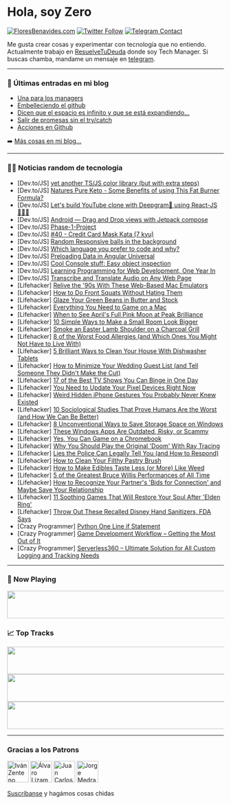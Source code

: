 # Hola, soy Zero

[![FloresBenavides.com](https://img.shields.io/website?down_message=oops&label=MiBlog&style=for-the-badge&up_message=online&url=https%3A%2F%2Ffloresbenavides.com)](https://floresbenavides.com) [![Twitter Follow](https://img.shields.io/twitter/follow/ZeroDragon?color=%231DA1F2&label=Follow&logo=twitter&logoColor=ffffff&style=for-the-badge)](https://twitter.com/zerodragon) [![Telegram Contact](https://img.shields.io/badge/escr%C3%ADbeme-ZeroDragon-%2326A5E4?style=for-the-badge&logo=telegram)](https://t.me/zerodragon)

Me gusta crear cosas y experimentar con tecnología que no entiendo.
Actualmente trabajo en [ResuelveTuDeuda](http://github.com/resuelve) donde soy Tech Manager.
Si buscas chamba, mandame un mensaje en [telegram](https://t.me/zerodragon).

---

### 📕 Últimas entradas en mi blog
<!-- BLOG-POST-LIST:START -->
- [Una para los managers](https://floresbenavides.com/una-para-los-managers/)
- [Embelleciendo el github](https://floresbenavides.com/embelleciendo-el-github/)
- [Dicen que el espacio es infinito y que se está expandiendo…](https://floresbenavides.com/dicen-que-el-espacio-es-infinito-y-que-se-esta-expandiendo/)
- [Salir de promesas sin el try/catch](https://floresbenavides.com/salir-de-promesas-sin-el-try-catch/)
- [Acciones en Github](https://floresbenavides.com/acciones-en-github/)
<!-- BLOG-POST-LIST:END -->

➡️ [Más cosas en mi blog...](https://floresbenavides.com)

---

### 👨‍💻 Noticias random de tecnología
<!-- TECH-POSTS:START -->
- [Dev.to/JS] [yet another TS/JS color library &lpar;but with extra steps&rpar;](https://dev.to/skinnypetethegiraffe/yet-another-tsjs-color-library-but-with-extra-steps-29j0)
- [Dev.to/JS] [Natures Pure Keto - Some Benefits of using This Fat Burner Formula?](https://dev.to/naturespureinfo/natures-pure-keto-some-benefits-of-using-this-fat-burner-formula-5bhg)
- [Dev.to/JS] [Let&#39;s build YouTube clone with Deepgram🤖 using React-JS 🐱‍💻🔥](https://dev.to/jacksonkasi/lets-build-youtube-clone-with-deepgram-using-react-js-1e5l)
- [Dev.to/JS] [Android — Drag and Drop views with Jetpack compose](https://dev.to/canopassoftware/android-drag-and-drop-views-with-jetpack-compose-5b9b)
- [Dev.to/JS] [Phase-1-Project](https://dev.to/stevendombrowski/phase-1-project-35be)
- [Dev.to/JS] [#40 - Credit Card Mask Kata &lpar;7 kyu&rpar;](https://dev.to/cesar__dlr/40-credit-card-mask-kata-7-kyu-3466)
- [Dev.to/JS] [Random Responsive balls in the background](https://dev.to/saisukumarpinninti/random-responsive-balls-in-the-background-3fi2)
- [Dev.to/JS] [Which language you prefer to code and why?](https://dev.to/deepakydv9315/which-language-you-prefer-to-code-and-why-36gc)
- [Dev.to/JS] [Preloading Data in Angular Universal](https://dev.to/jdgamble555/preloading-data-in-angular-universal-20lj)
- [Dev.to/JS] [Cool Console stuff: Easy object inspection](https://dev.to/dylanlacey/cool-console-stuff-easy-object-inspection-14c4)
- [Dev.to/JS] [Learning Programming for Web Development, One Year In](https://dev.to/mkienbus/learning-programming-for-web-development-one-year-in-5bc)
- [Dev.to/JS] [Transcribe and Translate Audio on Any Web Page](https://dev.to/ikumen/transcribe-and-translate-audio-on-any-web-page-5ghl)
- [Lifehacker] [Relive the &#39;90s With These Web-Based Mac Emulators](https://lifehacker.com/relive-the-90s-with-these-web-based-mac-emulators-1848752013)
- [Lifehacker] [How to Do Front Squats Without Hating Them](https://lifehacker.com/how-to-do-front-squats-without-hating-them-1848753460)
- [Lifehacker] [Glaze Your Green Beans in Butter and Stock](https://lifehacker.com/glaze-your-green-beans-in-butter-and-stock-1848752979)
- [Lifehacker] [Everything You Need to Game on a Mac](https://lifehacker.com/everything-you-need-to-game-on-a-mac-1848752691)
- [Lifehacker] [When to See April&#39;s Full Pink Moon at Peak Brilliance](https://lifehacker.com/when-to-see-aprils-full-pink-moon-at-peak-brilliance-1848752693)
- [Lifehacker] [10 Simple Ways to Make a Small Room Look Bigger](https://lifehacker.com/10-simple-ways-to-make-a-small-room-look-bigger-1848751494)
- [Lifehacker] [Smoke an Easter Lamb Shoulder on a Charcoal Grill](https://lifehacker.com/smoke-an-easter-lamb-shoulder-on-a-charcoal-grill-1848747851)
- [Lifehacker] [8 of the Worst Food Allergies &lpar;and Which Ones You Might Not Have to Live With&rpar;](https://lifehacker.com/8-of-the-worst-food-allergies-and-which-ones-you-might-1848751471)
- [Lifehacker] [5 Brilliant Ways to Clean Your House With Dishwasher Tablets](https://lifehacker.com/5-brilliant-ways-to-clean-your-house-with-dishwasher-ta-1848751584)
- [Lifehacker] [How to Minimize Your Wedding Guest List &lpar;and Tell Someone They Didn&#39;t Make the Cut&rpar;](https://lifehacker.com/how-to-minimize-your-wedding-guest-list-and-tell-someo-1848751053)
- [Lifehacker] [17 of the Best TV Shows You Can Binge in One Day](https://lifehacker.com/17-of-the-best-tv-shows-you-can-binge-in-one-day-1848715528)
- [Lifehacker] [You Need to Update Your Pixel Devices Right Now](https://lifehacker.com/you-need-to-update-your-pixel-devices-right-now-1848750611)
- [Lifehacker] [Weird Hidden iPhone Gestures You Probably Never Knew Existed](https://lifehacker.com/weird-hidden-iphone-gestures-you-probably-never-knew-ex-1848749693)
- [Lifehacker] [10 Sociological Studies That Prove Humans Are the Worst &lpar;and How We Can Be Better&rpar;](https://lifehacker.com/10-sociological-studies-that-prove-humans-are-the-worst-1848747515)
- [Lifehacker] [8 Unconventional Ways to Save Storage Space on Windows](https://lifehacker.com/8-unconventional-ways-to-save-storage-space-on-windows-1848702210)
- [Lifehacker] [These Windows Apps Are Outdated, Risky, or Scammy](https://lifehacker.com/these-windows-apps-are-outdated-risky-or-scammy-1848707239)
- [Lifehacker] [Yes, You Can Game on a Chromebook](https://lifehacker.com/yes-you-can-game-on-a-chromebook-1848746540)
- [Lifehacker] [Why You Should Play the Original &#39;Doom&#39; With Ray Tracing](https://lifehacker.com/why-you-should-play-the-original-doom-with-ray-tracing-1848745533)
- [Lifehacker] [Lies the Police Can Legally Tell You &lpar;and How to Respond&rpar;](https://lifehacker.com/lies-the-police-can-legally-tell-you-and-how-to-respon-1848746966)
- [Lifehacker] [How to Clean Your Filthy Pastry Brush](https://lifehacker.com/how-to-clean-your-filthy-pastry-brush-1848746868)
- [Lifehacker] [How to Make Edibles Taste Less &lpar;or More&rpar; Like Weed](https://lifehacker.com/how-to-make-edibles-taste-less-or-more-like-weed-1848746861)
- [Lifehacker] [5 of the Greatest Bruce Willis Performances of All Time](https://lifehacker.com/5-of-the-greatest-bruce-willis-performances-of-all-time-1848745347)
- [Lifehacker] [How to Recognize Your Partner&#39;s &#39;Bids for Connection&#39; and Maybe Save Your Relationship](https://lifehacker.com/how-to-recognize-your-partners-bids-for-connection-and-1848740174)
- [Lifehacker] [11 Soothing Games That Will Restore Your Soul After &#39;Elden Ring&#39;](https://lifehacker.com/11-soothing-games-that-will-restore-your-soul-after-eld-1848693384)
- [Lifehacker] [Throw Out These Recalled Disney Hand Sanitizers, FDA Says](https://lifehacker.com/throw-out-these-recalled-disney-hand-sanitizers-fda-sa-1848745088)
- [Crazy Programmer] [Python One Line if Statement](https://www.thecrazyprogrammer.com/2022/04/python-one-line-if.html)
- [Crazy Programmer] [Game Development Workflow – Getting the Most Out of It](https://www.thecrazyprogrammer.com/2022/04/game-development-workflow.html)
- [Crazy Programmer] [Serverless360 – Ultimate Solution for All Custom Logging and Tracking Needs](https://www.thecrazyprogrammer.com/2022/03/serverless360.html)<!-- TECH-POSTS:END -->

---

### 🎵 Now Playing
<a href="https://spotify-now-playing-dun.vercel.app/now-playing?open"><img src="https://spotify-now-playing-dun.vercel.app/now-playing" width="540" height="64"></a>

### 📈 Top Tracks
<a href="https://spotify-now-playing-dun.vercel.app/top-tracks?i=1&open"><img src="https://spotify-now-playing-dun.vercel.app/top-tracks?i=1" width="540" height="64"></a>
<a href="https://spotify-now-playing-dun.vercel.app/top-tracks?i=2&open"><img src="https://spotify-now-playing-dun.vercel.app/top-tracks?i=2" width="540" height="64"></a>
<a href="https://spotify-now-playing-dun.vercel.app/top-tracks?i=3&open"><img src="https://spotify-now-playing-dun.vercel.app/top-tracks?i=3" width="540" height="64"></a>

---

### Gracias a los Patrons
[<img src="https://avatars.githubusercontent.com/u/243380?v=4" alt="Iván Zenteno" width="50px">](https://github.com/k001) [<img src="https://avatars.githubusercontent.com/u/19955639?v=4" alt="Álvaro Lizama" width="50px">](https://github.com/alvarolizama) [<img src="https://avatars.githubusercontent.com/u/2718753?v=4" alt="Juan Carlos Ruiz" width="50px">](https://github.com/JuanCrg90) [<img src="https://avatars.githubusercontent.com/u/37025?v=4" alt="Jorge Medrano" width="50px">](https://github.com/h1pp1e) 

[Suscríbanse](https://www.patreon.com/zerodragon) y hagámos cosas chidas
